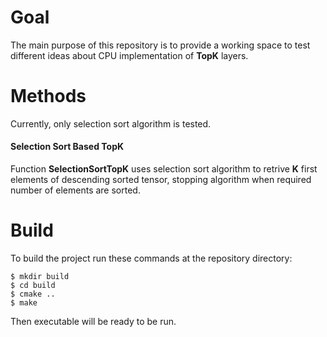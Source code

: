 # Goal
The main purpose of this repository is to provide a working space to test different ideas about CPU implementation of **TopK** layers. 

# Methods
Currently, only selection sort algorithm is tested.

#### Selection Sort Based TopK
Function **SelectionSortTopK** uses selection sort algorithm to retrive **K** first elements of descending sorted tensor, stopping algorithm when required number of elements are sorted.

# Build
To build the project run these commands at the repository directory:
```
$ mkdir build
$ cd build
$ cmake ..
$ make
```

Then executable will be ready to be run.